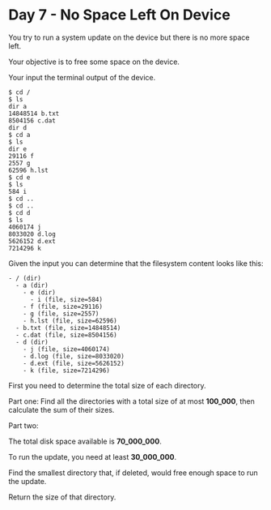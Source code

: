 # Day 7 - No Space Left On Device

You try to run a system update on the device but there is no more space left.

Your objective is to free some space on the device.

Your input the terminal output of the device.

```
$ cd /
$ ls
dir a
14848514 b.txt
8504156 c.dat
dir d
$ cd a
$ ls
dir e
29116 f
2557 g
62596 h.lst
$ cd e
$ ls
584 i
$ cd ..
$ cd ..
$ cd d
$ ls
4060174 j
8033020 d.log
5626152 d.ext
7214296 k
```

Given the input you can determine that the filesystem content looks like this:

```
- / (dir)
  - a (dir)
    - e (dir)
      - i (file, size=584)
    - f (file, size=29116)
    - g (file, size=2557)
    - h.lst (file, size=62596)
  - b.txt (file, size=14848514)
  - c.dat (file, size=8504156)
  - d (dir)
    - j (file, size=4060174)
    - d.log (file, size=8033020)
    - d.ext (file, size=5626152)
    - k (file, size=7214296)
```

First you need to determine the total size of each directory.

Part one: Find all the directories with a total size of at most **100_000**, then calculate the sum of their sizes. 

Part two:

The total disk space available is **70_000_000**.

To run the update, you need at least **30_000_000**.

Find the smallest directory that, if deleted, would free enough space to run the update.

Return the size of that directory.